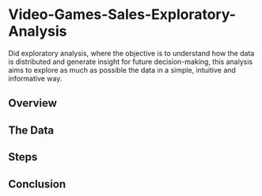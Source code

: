 # Video-Games-Sales-Exploratory-Analysis
Did exploratory analysis, where the objective is to understand how the data is distributed and generate insight for future decision-making, this analysis aims to explore as much as possible the data in a simple, intuitive and informative way.

## Overview

## The Data

## Steps

## Conclusion
